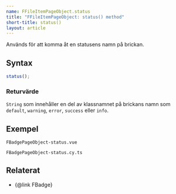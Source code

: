 ```yaml
---
name: FFileItemPageObject.status
title: "FFileItemPageObject: status() method"
short-title: status()
layout: article
---
```


Används för att komma åt en statusens namn på brickan.

## Syntax

```ts nocompile nolint
status();
```

### Returvärde

`String` som innehåller en del av klassnamnet på brickans namn som `default`, `warning`, `error`, `success` eller `info`.

## Exempel

```import static
FBadgePageObject-status.vue
```

```import
FBadgePageObject-status.cy.ts
```

## Relaterat

- {@link FBadge}
